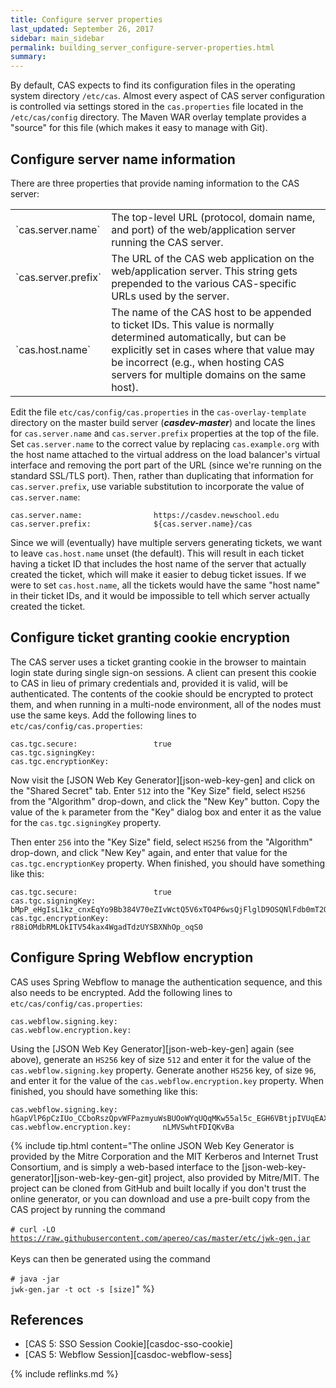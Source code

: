 ```yaml
---
title: Configure server properties
last_updated: September 26, 2017
sidebar: main_sidebar
permalink: building_server_configure-server-properties.html
summary:
---
```


By default, CAS expects to find its configuration files in the operating system directory `/etc/cas`. Almost every aspect of CAS server configuration is controlled via settings stored in the `cas.properties` file located in the `/etc/cas/config` directory. The Maven WAR overlay template provides a "source" for this file (which makes it easy to manage with Git).

## Configure server name information

There are three properties that provide naming information to the CAS server:

<table>
    <colgroup>
        <col width="25%" />
        <col width="75%" />
    </colgroup>
    <tbody>
        <tr>
            <td markdown="span">`cas.server.name`</td>
            <td markdown="span">The top-level URL (protocol, domain name, and port) of the web/application server running the CAS server.</td>
        </tr>
        <tr>
            <td markdown="span">`cas.server.prefix`</td>
            <td markdown="span">The URL of the CAS web application on the web/application server. This string gets prepended to the various CAS-specific URLs used by the server.</td>
        </tr>
        <tr>
            <td markdown="span">`cas.host.name`</td>
            <td markdown="span">The name of the CAS host to be appended to ticket IDs. This value is normally determined automatically, but can be explicitly set in cases where that value may be incorrect (e.g., when hosting CAS servers for multiple domains on the same host).</td>
        </tr>
    </tbody>
</table>

Edit the file `etc/cas/config/cas.properties` in the `cas-overlay-template` directory on the master build server (***casdev-master***) and locate the lines for `cas.server.name` and `cas.server.prefix` properties at the top of the file. Set `cas.server.name` to the correct value by replacing `cas.example.org` with the host name attached to the virtual address on the load balancer's virtual interface and removing the port part of the URL (since we're running on the standard SSL/TLS port). Then, rather than duplicating that information for `cas.server.prefix`, use variable substitution to incorporate the value of `cas.server.name`:

```properties
cas.server.name:                https://casdev.newschool.edu
cas.server.prefix:              ${cas.server.name}/cas
```

Since we will (eventually) have multiple servers generating tickets, we want to leave `cas.host.name` unset (the default). This will result in each ticket having a ticket ID that includes the host name of the server that actually created the ticket, which will make it easier to debug ticket issues. If we were to set `cas.host.name`, all the tickets would have the same "host name" in their ticket IDs, and it would be impossible to tell which server actually created the ticket.

## Configure ticket granting cookie encryption

The CAS server uses a ticket granting cookie in the browser to maintain login state during single sign-on sessions. A client can present this cookie to CAS in lieu of primary credentials and, provided it is valid, will be authenticated. The contents of the cookie should be encrypted to protect them, and when running in a multi-node environment, all of the nodes must use the same keys. Add the following lines to `etc/cas/config/cas.properties`:

```properties
cas.tgc.secure:                 true
cas.tgc.signingKey:
cas.tgc.encryptionKey:
```

Now visit the [JSON Web Key Generator][json-web-key-gen] and click on the "Shared Secret" tab. Enter `512` into the "Key Size" field, select `HS256` from the "Algorithm" drop-down, and click the "New Key" button. Copy the value of the `k` parameter from the "Key" dialog box and enter it as the value for the `cas.tgc.signingKey` property.

Then enter `256` into the "Key Size" field, select `HS256` from the "Algorithm" drop-down, and click "New Key" again, and enter that value for the `cas.tgc.encryptionKey` property. When finished, you should have something like this:

```properties
cas.tgc.secure:                 true
cas.tgc.signingKey:             bMpP_eHgIsL1kz_cnxEqYo9Bb384V70eZIvWctQ5V6xTO4P6wsQjFlglD9OSQNlFdb0mT2Q1E3qXdo05_tzrjQ
cas.tgc.encryptionKey:          r88iOMdbRMLOkITV54kax4WgadTdzUYSBXNhOp_oqS0
```

## Configure Spring Webflow encryption

CAS uses Spring Webflow to manage the authentication sequence, and this also needs to be encrypted. Add the following lines to `etc/cas/config/cas.properties`:

```properties
cas.webflow.signing.key:
cas.webflow.encryption.key:
```

Using the [JSON Web Key Generator][json-web-key-gen] again (see above), generate an `HS256` key of size `512` and enter it for the value of the `cas.webflow.signing.key` property. Generate another `HS256` key, of size `96`, and enter it for the value of the `cas.webflow.encryption.key` property. When finished, you should have something like this:

```properties
cas.webflow.signing.key:          hGapVlP6pCzIUo_CCboRszQpvWFPazmyuWsBUOoWYqUQqMKw55al5c_EGH6VBtjpIVUqEAXcvLQjQ8HaVBEmDw
cas.webflow.encryption.key:       nLMVSwhtFDIQKvBa
```

{% include tip.html content="The online JSON Web Key Generator is provided by the Mitre Corporation and the MIT Kerberos and Internet Trust Consortium, and is simply a web-based interface to the [json-web-key-generator][json-web-key-gen-git] project, also provided by Mitre/MIT. The project can be cloned from GitHub and built locally if you don't trust the online generator, or you can download and use a pre-built copy from the CAS project by running the command<br/><br/>
<code># curl -LO https://raw.githubusercontent.com/apereo/cas/master/etc/jwk-gen.jar</code><br/><br/>
Keys can then be generated using the command<br/><br/>
<code># java -jar jwk-gen.jar -t oct -s [size]</code>" %}

## References

* [CAS 5: SSO Session Cookie][casdoc-sso-cookie]
* [CAS 5: Webflow Session][casdoc-webflow-sess]

{% include reflinks.md %}
